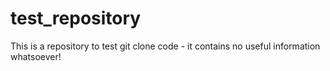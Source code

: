 # test_repository
This is a repository to test git clone code - it contains no useful information whatsoever!
